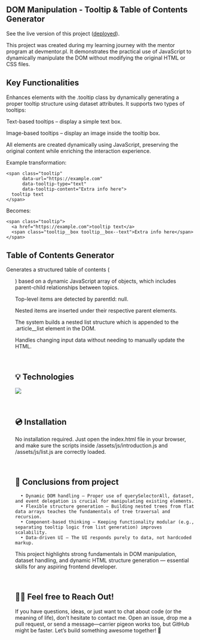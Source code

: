 

## DOM Manipulation - Tooltip & Table of Contents Generator

See the live version of this project ([deployed](https://code-mike-code.github.io/handling-dom-elements/)).

This project was created during my learning journey with the mentor program at devmentor.pl. It demonstrates the practical use of JavaScript to dynamically manipulate the DOM without modifying the original HTML or CSS files.

## Key Functionalities

Enhances elements with the .tooltip class by dynamically generating a proper tooltip structure using dataset attributes. It supports two types of tooltips:

Text-based tooltips – display a simple text box.

Image-based tooltips – display an image inside the tooltip box.

All elements are created dynamically using JavaScript, preserving the original content while enriching the interaction experience.

Example transformation:
```
<span class="tooltip"
      data-url="https://example.com"
      data-tooltip-type="text"
      data-tooltip-content="Extra info here">
  tooltip text
</span>
```

Becomes:
```
<span class="tooltip">
  <a href="https://example.com">tooltip text</a>
  <span class="tooltip__box tooltip__box--text">Extra info here</span>
</span>
```

## Table of Contents Generator

Generates a structured table of contents (<ul>) based on a dynamic JavaScript array of objects, which includes parent-child relationships between topics.

Top-level items are detected by parentId: null.

Nested items are inserted under their respective parent elements.

The system builds a nested list structure which is appended to the .article__list element in the DOM.

Handles changing input data without needing to manually update the HTML.


&nbsp;
 
## 💡 Technologies
<img src="https://skillicons.dev/icons?i=html,css,javascript" /><br/>


&nbsp;
 
## 💿 Installation
No installation required. Just open the index.html file in your browser, and make sure the scripts inside /assets/js/introduction.js and /assets/js/list.js are correctly loaded.


&nbsp;

## 💭 Conclusions from project

      • Dynamic DOM handling – Proper use of querySelectorAll, dataset, and event delegation is crucial for manipulating existing elements.
      • Flexible structure generation – Building nested trees from flat data arrays teaches the fundamentals of tree traversal and recursion.
      • Component-based thinking – Keeping functionality modular (e.g., separating tooltip logic from list generation) improves scalability.
      • Data-driven UI – The UI responds purely to data, not hardcoded markup.

This project highlights strong fundamentals in DOM manipulation, dataset handling, and dynamic HTML structure generation — essential skills for any aspiring frontend developer.

&nbsp;

## 🙋‍♂️ Feel free to Reach Out!
If you have questions, ideas, or just want to chat about code (or the meaning of life), don’t hesitate to contact me. Open an issue, drop me a pull request, or send a message—carrier pigeon works too, but GitHub might be faster. Let’s build something awesome together! 🚀




